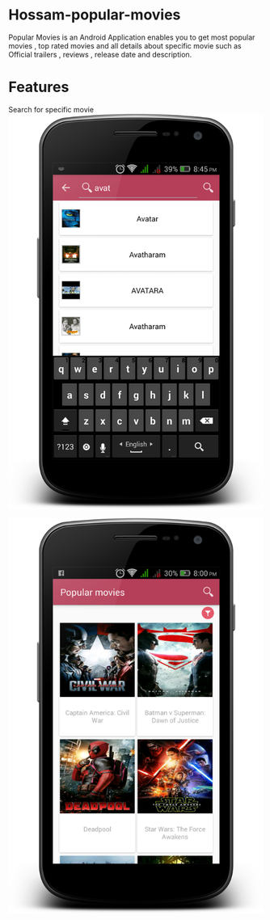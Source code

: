 # Hossam-popular-movies
Popular Movies is an Android Application enables you to get most popular movies , top rated movies
and all details about specific movie such as Official trailers , reviews , release date and description.

# Features 
Search for specific movie 
![screen](https://github.com/DevHossamHassan/Hossam-popular-movies/blob/master/arts/search.png)

![screen](https://github.com/DevHossamHassan/Hossam-popular-movies/blob/master/arts/popular_main.png)


